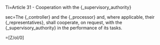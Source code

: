 Ti=Article 31 - Cooperation with the {_supervisory_authority}

sec=The {_controller} and the {_processor} and, where applicable, their {_representatives}, shall cooperate, on request, with the {_supervisory_authority} in the performance of its tasks.

=[Z/ol/0]
